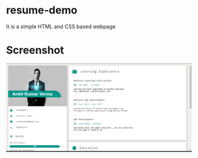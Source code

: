 # resume-demo
It is a simple HTML and CSS based webpage

# Screenshot

<img src="images/Capture.PNG" >
